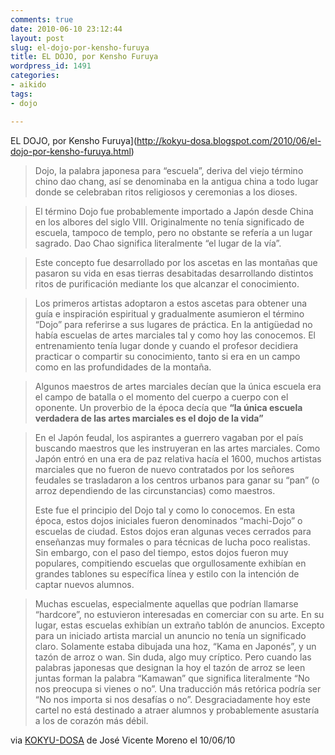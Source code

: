 ```yaml
---
comments: true
date: 2010-06-10 23:12:44
layout: post
slug: el-dojo-por-kensho-furuya
title: EL DOJO, por Kensho Furuya
wordpress_id: 1491
categories:
- aikido
tags:
- dojo

---
```

 
EL DOJO, por Kensho Furuya](http://kokyu-dosa.blogspot.com/2010/06/el-dojo-por-kensho-furuya.html)
 
> Dojo, la palabra japonesa para “escuela”, deriva del viejo término chino dao chang, así se denominaba en la antigua china a todo lugar donde se celebraban ritos religiosos y ceremonias a los dioses. 

> El término Dojo fue probablemente importado a Japón desde China en los albores del siglo VIII. Originalmente no tenía significado de escuela, tampoco de templo, pero no obstante se refería a un lugar sagrado. Dao Chao significa literalmente “el lugar de la vía”. 

> Este concepto fue desarrollado por los ascetas en las montañas que pasaron su vida en esas tierras desabitadas desarrollando distintos ritos de purificación mediante los que alcanzar el conocimiento.
 
> Los primeros artistas adoptaron a estos ascetas para obtener una guía e inspiración espiritual y gradualmente asumieron el término “Dojo” para referirse a sus lugares de práctica. En la antigüedad no había escuelas de artes marciales tal y como hoy las conocemos. El entrenamiento tenía lugar donde y cuando el profesor decidiera practicar o compartir su conocimiento, tanto si era en un campo como en las profundidades de la montaña.

> Algunos maestros de artes marciales decían que la única escuela era el campo de batalla o el momento del cuerpo a cuerpo con el oponente. Un proverbio de la época decía que **“la única escuela verdadera de las artes marciales es el dojo de la vida”**

> En el Japón feudal, los aspirantes a guerrero vagaban por el país buscando maestros que les instruyeran en las artes marciales. Como Japón entró en una era de paz relativa hacía el 1600, muchos artistas marciales que no fueron de nuevo contratados por los señores feudales se trasladaron a los centros urbanos para ganar su “pan” (o arroz dependiendo de las circunstancias) como maestros.
> 
> Este fue el principio del Dojo tal y como lo conocemos. En esta época, estos dojos iniciales fueron denominados “machi-Dojo” o escuelas de ciudad. Estos dojos eran algunas veces cerrados para enseñanzas muy formales o para técnicas de lucha poco realistas. Sin embargo, con el paso del tiempo, estos dojos fueron muy populares, compitiendo escuelas que orgullosamente exhibían en grandes tablones su específica línea y estilo con la intención de captar nuevos alumnos.

> Muchas escuelas, especialmente aquellas que podrían llamarse “hardcore”, no estuvieron interesadas en comerciar con su arte. En su lugar, estas escuelas exhibían un extraño tablón de anuncios. Excepto para un iniciado artista marcial un anuncio no tenía un significado claro. Solamente estaba dibujada una hoz, “Kama en Japonés”, y un tazón de arroz o wan. Sin duda, algo muy críptico. Pero cuando las palabras japonesas que designan la hoy el tazón de arroz se leen juntas forman la palabra “Kamawan” que significa literalmente “No nos preocupa si vienes o no”. Una traducción más retórica podría ser “No nos importa si nos desafías o no”. Desgraciadamente hoy este cartel no está destinado a atraer alumnos y probablemente asustaría a los de corazón más débil.
> 

via [KOKYU-DOSA](http://kokyu-dosa.blogspot.com/) de José Vicente Moreno el 10/06/10





